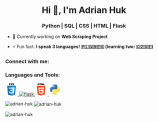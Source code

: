 
<h1 align="center">Hi 👋, I'm Adrian Huk</h1>
<h3 align="center">Python | SQL | CSS | HTML | Flask</h3>

- 🔭 Currently working on **Web Scraping Project**

- ⚡ Fun fact: **I speak 3 languages! 🇵🇱🇬🇧🇪🇸  (learning two: 🇨🇿🇩🇪)**

<h3 align="left">Connect with me:</h3>
<p align="left">
</p>

<h3 align="left">Languages and Tools:</h3>
<p align="left"> <a href="https://www.w3schools.com/css/" target="_blank" rel="noreferrer"> <img src="https://raw.githubusercontent.com/devicons/devicon/master/icons/css3/css3-original-wordmark.svg" alt="css3" width="40" height="40"/> </a> <a href="https://flask.palletsprojects.com/" target="_blank" rel="noreferrer"> <img src="https://www.vectorlogo.zone/logos/pocoo_flask/pocoo_flask-icon.svg" alt="flask" width="40" height="40"/> </a> <a href="https://www.w3.org/html/" target="_blank" rel="noreferrer"> <img src="https://raw.githubusercontent.com/devicons/devicon/master/icons/html5/html5-original-wordmark.svg" alt="html5" width="40" height="40"/> </a> <a href="https://www.python.org" target="_blank" rel="noreferrer"> <img src="https://raw.githubusercontent.com/devicons/devicon/master/icons/python/python-original.svg" alt="python" width="40" height="40"/> </a> </p>

<p><img align="left" src="https://github-readme-stats.vercel.app/api/top-langs?username=adrian-huk&show_icons=true&locale=en&layout=compact" alt="adrian-huk" /></p>

<p>&nbsp;<img align="center" src="https://github-readme-stats.vercel.app/api?username=adrian-huk&show_icons=true&locale=en" alt="adrian-huk" /></p>

<p><img align="center" src="https://github-readme-streak-stats.herokuapp.com/?user=adrian-huk&" alt="adrian-huk" /></p>
